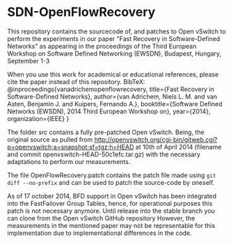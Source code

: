 SDN-OpenFlowRecovery
====================

This repository contains the sourcecode of, and patches to Open vSwitch to perform the experiments in our paper "Fast Recovery in Software-Defined Networks" as appearing in the proceedings of the Third European Workshop on Software Defined Networking (EWSDN), Budapest, Hungary, September 1-3

When you use this work for academical or educational references, please cite the paper instead of this repository.
BibTeX:
@inproceedings{vanadrichemopenflowrecovery,
  title={Fast Recovery in Software-Defined Networks},
  author={van Adrichem, Niels L. M. and van Asten, Benjamin J. and Kuipers, Fernando A.},
  booktitle={Software Defined Networks (EWSDN), 2014 Third European Workshop on},
  year={2014},
  organization={IEEE}
}

The folder src contains a fully pre-patched Open vSwitch.
Being, the original source as pulled from http://openvswitch.org/cgi-bin/gitweb.cgi?p=openvswitch;a=snapshot;sf=tgz;h=HEAD at 10th of April 2014 (filename and commit openvswitch-HEAD-50c1efc.tar.gz) with the necessary adaptations to perform our measurements.  

The file OpenFlowRecovery.patch contains the patch file made using `git diff --no-prefix` and can be used to patch the source-code by oneself.

As of 17 october 2014, BFD support in Open vSwitch has been integrated into the FastFailover Group Tables, hence, for operational purposes this patch is not necessary anymore. Until release into the stable branch you can clone from the Open vSwitch GitHub repository However, the measurements in the mentioned paper may not be representable for this implementation due to implementational differences in the code.
